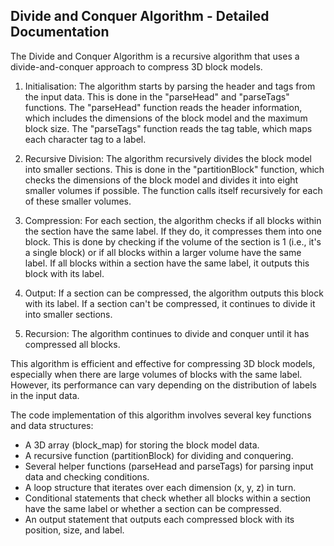 ## Divide and Conquer Algorithm - Detailed Documentation

The Divide and Conquer Algorithm is a recursive algorithm that uses a divide-and-conquer approach to compress 3D block models.

1. Initialisation: The algorithm starts by parsing the header and tags from the input data. This is done in the "parseHead" and "parseTags" functions. The "parseHead" function reads the header information, which includes the dimensions of the block model and the maximum block size. The "parseTags" function reads the tag table, which maps each character tag to a label.

2. Recursive Division: The algorithm recursively divides the block model into smaller sections. This is done in the "partitionBlock" function, which checks the dimensions of the block model and divides it into eight smaller volumes if possible. The function calls itself recursively for each of these smaller volumes.

3. Compression: For each section, the algorithm checks if all blocks within the section have the same label. If they do, it compresses them into one block. This is done by checking if the volume of the section is 1 (i.e., it's a single block) or if all blocks within a larger volume have the same label. If all blocks within a section have the same label, it outputs this block with its label.

4. Output: If a section can be compressed, the algorithm outputs this block with its label. If a section can't be compressed, it continues to divide it into smaller sections.

5. Recursion: The algorithm continues to divide and conquer until it has compressed all blocks.

This algorithm is efficient and effective for compressing 3D block models, especially when there are large volumes of blocks with the same label. However, its performance can vary depending on the distribution of labels in the input data.

The code implementation of this algorithm involves several key functions and data structures:

- A 3D array (block_map) for storing the block model data.
- A recursive function (partitionBlock) for dividing and conquering.
- Several helper functions (parseHead and parseTags) for parsing input data and checking conditions.
- A loop structure that iterates over each dimension (x, y, z) in turn.
- Conditional statements that check whether all blocks within a section have the same label or whether a section can be compressed.
- An output statement that outputs each compressed block with its position, size, and label.